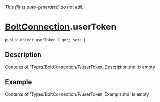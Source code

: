 *This file is auto-generated, do not edit.*

# [BoltConnection](Types/BoltConnection.md).userToken
`public object userToken { get; set; }`
## Description
Contents of 'Types/BoltConnection/P/userToken_Description.md' is empty
## Example
Contents of 'Types/BoltConnection/P/userToken_Example.md' is empty
